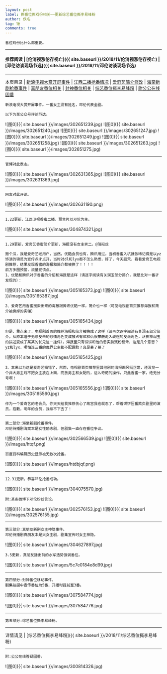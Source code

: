 ```yaml
---
layout: post
label: 撕番位撕戏份相关——更新综艺番位撕李易峰粉
author: 佚名
tag: 锤
comments: true
---
```


    番位戏份比什么都重要。
    
---

#### 推荐阅读 | [伦消视涨伦存视亡]({{ site.baseurl }}/2018/11/伦消视涨伦存视亡) | [邓伦访谈现场节选]({{ site.baseurl }}/2018/11/邓伦访谈现场节选) 

---
本页目录 \| [新浪电视大赏开屏事件](#dxjjg) \| [江西二播抢番情况](#dxjjd) \| [爱奇艺简介修改](#dxjje) \| [海棠新剧抢番事件](#dxjjb) \| [真朋友番位相关](#dxjjc) \| [封神番位相关](#dxjjf) \| [综艺番位撕李易峰粉](#dxjjh) \| [附公公在线固番](#dxjja)


<a class="anchor" name="dxjjg"></a>

    新浪电视大赏开屏事件。一番女主没有姓名，邓伦代表全剧。
    
    以下为某公众号评论节选。
    
![图0]({{ site.baseurl }}/images/302651239.jpg)
![图0]({{ site.baseurl }}/images/302651240.jpg)
![图0]({{ site.baseurl }}/images/302651247.jpg)
![图0]({{ site.baseurl }}/images/302651249.jpg)
![图0]({{ site.baseurl }}/images/302651258.jpg)
![图0]({{ site.baseurl }}/images/302651263.jpg)
![图0]({{ site.baseurl }}/images/302651275.jpg)

---

    官博对此表态。

![图0]({{ site.baseurl }}/images/302631365.jpg)
![图0]({{ site.baseurl }}/images/302631369.jpg)

---

    网友对此评论。

![图0]({{ site.baseurl }}/images/302631190.png)


---

<a class="anchor" name="dxjjd"></a>

    1.22更新，江西卫视香蜜二播，预告片以邓伦为主。
    
![图0]({{ site.baseurl }}/images/304874321.jpg)

---

<a class="anchor" name="dxjje"></a>

    1.29更新，爱奇艺香蜜简介更新，海报没有女主男二。@瑞宛丝
    
    搬个瓜，我是爱奇艺老用户，当然，优酷会员也有，腾讯用过，当初香蜜入坑就依稀记得是以yz饰演的锦觅为宣传点才点开，当时对dl和lyx都不怎么熟悉，好了，今天剧荒，看看爱奇艺电视剧推荐，结果发现香蜜的海报和简介都被换了！！！！
    前方多图预警，流量党慎点。
    1、优酷和腾讯对于香蜜的介绍和海报是这样（请逐字阅读有关润玉部分简介，我是比对一番才发现的）：
    
![图0]({{ site.baseurl }}/images/305165373.jpg)
![图0]({{ site.baseurl }}/images/305165387.jpg)

    2、爱奇艺用香蜜搜索出来的海报跟腾讯优酷一样，简介也一样（可见电视剧首页推荐海报和简介被换掉的实锤）
    
![图0]({{ site.baseurl }}/images/305165434.jpg)

    但是，重点来了，电视剧首页的推荐海报和简介被换成了这样（请再次逐字阅读有关润玉部分简介，从原本迫于无奈反击的悲情角色变成被占有欲和仇恨蒙蔽走入歧途的反派角色，从夜神润玉的描述变成了某某的长兄这一挂件），海报里只有饼饼和他的忠实脑残粉穗禾，这是几个意思？yz和lyx，哪怕连三番的魔界公主都不配露脸？真是慕了慕了
    
![图0]({{ site.baseurl }}/images/305165425.jpg)
    
    3、本来以为这是爱奇艺搞错了，然而，电视剧首页推荐里其他剧的海报画风挺正常，还没见一个非大男主戏不把女主放在上面，而放男主和女配的，这么奇葩的操作，只此香蜜一家，绝无分号啊！

![图0]({{ site.baseurl }}/images/305165556.jpg)
![图0]({{ site.baseurl }}/images/305165560.jpg)

    作为一个爱奇艺的老会员，你天天给我推荐伤心了故宫我也就忍了，帮着饼饼压番欺负剧里的演员，抱歉，明年的会员，我续不下去了！
    
---
    
<a class="anchor" name="dxjjb"></a>

    第二部分:海棠新剧抢番事件。
    邓伦待播剧海棠本是女性励志剧，但剧集一直存在番位争议。
    
![图0]({{ site.baseurl }}/images/302566539.jpg)
![图0]({{ site.baseurl }}/images/htqf.png)
    
    百度百科编辑历史显示被无数次抢番。

![图0]({{ site.baseurl }}/images/htdbjqf.png)

---

    12.31更新，恭喜邓伦抢番成功。
    
![图0]({{ site.baseurl }}/images/304075570.jpg)

    
    附:某条微博下邓伦粉丝言论。

![图0]({{ site.baseurl }}/images/302576153.jpg)
![图0]({{ site.baseurl }}/images/302576155.jpg)


---
    
<a class="anchor" name="dxjjc"></a>

    第三部分:真朋友新剧女主神隐事件。
    邓伦待播剧真朋友本是大女主剧，剧集宣传时女主神隐。
    
![图0]({{ site.baseurl }}/images/304627897.jpg)

    3.5更新，真朋友播出前的水军造势强调番位。
    
![图0]({{ site.baseurl }}/images/5c7e0184e8d99.jpg)

---
    
<a class="anchor" name="dxjjf"></a>

    第四部分:封神番位移动事件。
    剧集拍摄中宣传番位为5番，开播时提前至3番。
    
![图0]({{ site.baseurl }}/images/307584774.jpg)
    
![图0]({{ site.baseurl }}/images/307584776.jpg)

---
    
<a class="anchor" name="dxjjh"></a>

    第五部分:综艺番位撕李易峰粉。
    

---

详情请见 \| [综艺番位撕李易峰粉]({{ site.baseurl }}/2018/11/综艺番位撕李易峰粉)

---


<a class="anchor" name="dxjja"></a>

    附:公公在线答疑固番。

![图0]({{ site.baseurl }}/images/300814326.jpg)

